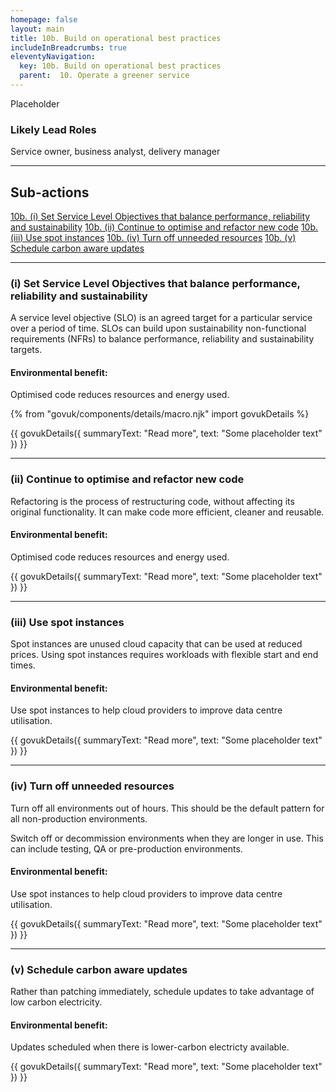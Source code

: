 ```yaml
---
homepage: false
layout: main
title: 10b. Build on operational best practices
includeInBreadcrumbs: true
eleventyNavigation:
  key: 10b. Build on operational best practices
  parent:  10. Operate a greener service
---
```


Placeholder

### Likely Lead Roles

Service owner, business analyst, delivery manager

* * *

## Sub-actions

[10b. (i) Set Service Level Objectives that balance performance, reliability and sustainability](#(i)-set-service-level-objectives-that-balance-performance,-reliability-and-sustainability)
[10b. (ii) Continue to optimise and refactor new code](#(ii)-continue-to-optimise-and-refactor-new-code)
[10b. (iii) Use spot instances](#(iii)-use-spot-instances)
[10b. (iv) Turn off unneeded resources](#(iv)-turn-off-unneeded-resources)
[10b. (v) Schedule carbon aware updates](#(v)-schedule-carbon-aware-updates)

* * *

###  (i) Set Service Level Objectives that balance performance, reliability and sustainability

A service level objective (SLO) is an agreed target for a particular service over a period of time.  SLOs can build upon sustainability non-functional requirements (NFRs) to balance performance, reliability and sustainability targets.

#### Environmental benefit: 
Optimised code reduces resources and energy used. 

{% from "govuk/components/details/macro.njk" import govukDetails %}

{{ govukDetails({
  summaryText: "Read more",
  text: "Some placeholder text"
}) }}

* * *

### (ii) Continue to optimise and refactor new code

Refactoring is the process of restructuring code, without affecting its original functionality. It can make code more efficient, cleaner and reusable.

#### Environmental benefit: 
Optimised code reduces resources and energy used. 

{{ govukDetails({
  summaryText: "Read more",
  text: "Some placeholder text"
}) }}

* * *

### (iii) Use spot instances

Spot instances are unused cloud capacity that can be used at reduced prices. Using spot instances requires workloads with flexible start and end times.

#### Environmental benefit: 
Use spot instances to help cloud providers to improve data centre utilisation.

{{ govukDetails({
  summaryText: "Read more",
  text: "Some placeholder text"
}) }}

* * *

### (iv) Turn off unneeded resources

Turn off all environments out of hours. This should be the default pattern for all non-production environments.

Switch off or decommission environments when they are longer in use. This can include testing, QA or pre-production environments.

#### Environmental benefit: 
Use spot instances to help cloud providers to improve data centre utilisation.

{{ govukDetails({
  summaryText: "Read more",
  text: "Some placeholder text"
}) }}

* * *

### (v) Schedule carbon aware updates

Rather than patching immediately, schedule updates to take advantage of low carbon electricity.

#### Environmental benefit: 
Updates scheduled when there is lower-carbon electricty available.

{{ govukDetails({
  summaryText: "Read more",
  text: "Some placeholder text"
}) }}